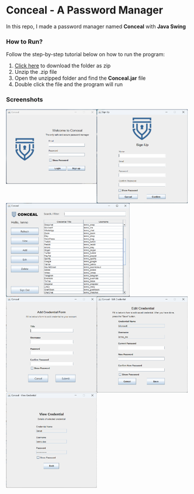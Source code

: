 # Conceal - A Password Manager

In this repo, I made a password manager named **Conceal** with **Java Swing**



### How to Run?

Follow the step-by-step tutorial below on how to run the program:

1. [Click here](https://github.com/aubertlenno/Conceal/archive/refs/heads/main.zip) to download the folder as zip
2. Unzip the .zip file
3. Open the unzipped folder and find the **Conceal.jar** file
4. Double click the file and the program will run



### Screenshots

<img src="screenshots\login-window.png" alt="login-window" style="zoom: 33%;" align="left"/>



<img src="screenshots\signup-window.png" alt="signup-window" style="zoom: 33%;" align="left"/>



<img src="screenshots\home-window.png" alt="home-window" style="zoom: 33%;" align="left"/>



<img src="screenshots\addcredential-window.png" alt="addcredential-window" style="zoom: 33%;" align="left" />



<img src="screenshots\editcredential-window.png" alt="editcredential-window" style="zoom: 33%;" align="left"/>



<img src="screenshots\viewcredential-window.png" alt="viewcredential-window" style="zoom: 33%;" align="left"/>